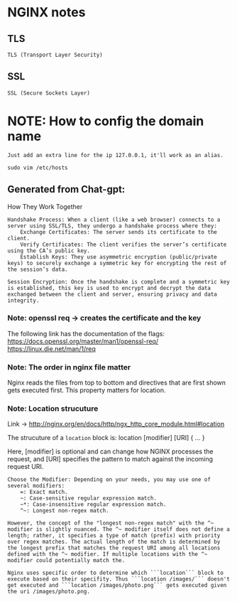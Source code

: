 # NGINX notes

## TLS
	TLS (Transport Layer Security)

## SSL
	SSL (Secure Sockets Layer)

# NOTE: How to config the domain name

	Just add an extra line for the ip 127.0.0.1, it'll work as an alias.

	sudo vim /etc/hosts


## Generated from Chat-gpt:

How They Work Together

    Handshake Process: When a client (like a web browser) connects to a server using SSL/TLS, they undergo a handshake process where they:
        Exchange Certificates: The server sends its certificate to the client.
        Verify Certificates: The client verifies the server’s certificate using the CA’s public key.
        Establish Keys: They use asymmetric encryption (public/private keys) to securely exchange a symmetric key for encrypting the rest of the session’s data.

    Session Encryption: Once the handshake is complete and a symmetric key is established, this key is used to encrypt and decrypt the data exchanged between the client and server, ensuring privacy and data integrity.


### Note: openssl req -> creates the certificate and the key

The following link has the documentation of the flags:
	https://docs.openssl.org/master/man1/openssl-req/
	https://linux.die.net/man/1/req

### Note: The order in nginx file matter

Nginx reads the files from top to bottom and directives that are first shown gets executed first.
This property matters for location.

### Note: Location strucuture

Link -> http://nginx.org/en/docs/http/ngx_http_core_module.html#location

The strucuture of a ```location``` block is:
	location [modifier] [URI] {
	    ...
	}


Here, [modifier] is optional and can change how NGINX processes the request, and [URI] specifies the pattern to match against the incoming request URI.

    Choose the Modifier: Depending on your needs, you may use one of several modifiers:
        =: Exact match.
        ~: Case-sensitive regular expression match.
        ~*: Case-insensitive regular expression match.
        ^~: Longest non-regex match.

	However, the concept of the "longest non-regex match" with the ^~ modifier is slightly nuanced. The ^~ modifier itself does not define a length; rather, it specifies a type of match (prefix) with priority over regex matches. The actual length of the match is determined by the longest prefix that matches the request URI among all locations defined with the ^~ modifier. If multiple locations with the ^~ modifier could potentially match the.

	Nginx uses specific order to determine which ```location``` block to execute based on their specifity. Thus ```location /images/``` doesn't get executed and ```location /images/photo.png``` gets executed given the uri /images/photo.png.


